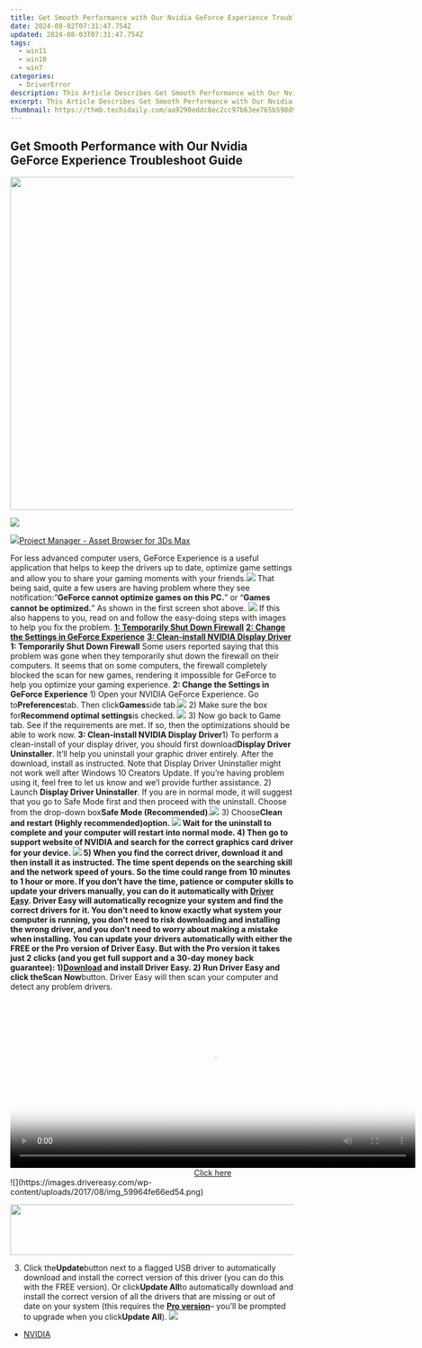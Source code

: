 ```yaml
---
title: Get Smooth Performance with Our Nvidia GeForce Experience Troubleshoot Guide!
date: 2024-08-02T07:31:47.754Z
updated: 2024-08-03T07:31:47.754Z
tags:
  - win11
  - win10
  - win7
categories:
  - DriverError
description: This Article Describes Get Smooth Performance with Our Nvidia GeForce Experience Troubleshoot Guide!
excerpt: This Article Describes Get Smooth Performance with Our Nvidia GeForce Experience Troubleshoot Guide!
thumbnail: https://thmb.techidaily.com/aa9290eddc8ec2cc97b63ee765b598d95b8b81e9c2cca36d2d92b110af8ad1f5.jpg
---
```


## Get Smooth Performance with Our Nvidia GeForce Experience Troubleshoot Guide

<!-- affiliate ads begin -->
<a href="https://mushroom-supplies.sjv.io/c/5597632/1692242/18134" target="_top" id="1692242"><img src="//a.impactradius-go.com/display-ad/18134-1692242" border="0" alt="" width="834" height="592"/></a><img height="0" width="0" src="https://imp.pxf.io/i/5597632/1692242/18134" style="position:absolute;visibility:hidden;" border="0" />
<!-- affiliate ads end -->
![](https://images.drivereasy.com/wp-content/uploads/2017/02/img_58a3f4aa4a899.jpg)

<!-- affiliate ads begin -->
<a href="https://secure.2checkout.com/order/checkout.php?PRODS=4709458&QTY=1&AFFILIATE=108875&CART=1"><img src="https://3d-kstudio.com/wp-content/uploads/2014/02/Project-Manager-3D-Models-4-800x800.jpg" border="0">Project Manager - Asset Browser for 3Ds Max</a>
<!-- affiliate ads end -->
For less advanced computer users, GeForce Experience is a useful application that helps to keep the drivers up to date, optimize game settings and allow you to share your gaming moments with your friends.![](https://images.drivereasy.com/wp-content/uploads/2017/02/img_58a3f3016d711.jpg) That being said, quite a few users are having problem where they see notification:”**GeForce cannot optimize games on this PC.**” or “**Games cannot be optimized.**” As shown in the first screen shot above. ![](https://images.drivereasy.com/wp-content/uploads/2017/02/img_58a3f5205d200.jpg) If this also happens to you, read on and follow the easy-doing steps with images to help you fix the problem. [**1: Temporarily Shut Down Firewall**](https://collovinc.sjv.io/jrkzwp) [**2: Change the Settings in GeForce Experience**](https://bluettifr.pxf.io/bax2bv) [**3: Clean-install NVIDIA Display Driver**](https://copa.sjv.io/6eoowq)   **1: Temporarily Shut Down Firewall** Some users reported saying that this problem was gone when they temporarily shut down the firewall on their computers. It seems that on some computers, the firewall completely blocked the scan for new games, rendering it impossible for GeForce to help you optimize your gaming experience.   **2: Change the Settings in GeForce Experience** 1) Open your NVIDIA GeForce Experience. Go to**Preferences**tab. Then click**Games**side tab.![](https://images.drivereasy.com/wp-content/uploads/2017/02/img_58a404079c123.jpg) 2) Make sure the box for**Recommend optimal settings**is checked. ![](https://images.drivereasy.com/wp-content/uploads/2017/02/img_58a404b623091.png) 3) Now go back to Game tab. See if the requirements are met. If so, then the optimizations should be able to work now.   **3: Clean-install NVIDIA Display Driver**1) To perform a clean-install of your display driver, you should first download**Display Driver Uninstaller**. It’ll help you uninstall your graphic driver entirely. After the download, install as instructed. Note that Display Driver Uninstaller might not work well after Windows 10 Creators Update. If you’re having problem using it, feel free to let us know and we’l provide further assistance. 2) Launch **Display Driver Uninstaller**. If you are in normal mode, it will suggest that you go to Safe Mode first and then proceed with the uninstall. Choose from the drop-down box**Safe Mode (Recommended)**.![](https://images.drivereasy.com/wp-content/uploads/2017/02/img_58a40772e54be.png) 3) Choose**Clean and restart (Highly recommended)**option. ![](https://images.drivereasy.com/wp-content/uploads/2017/02/img_58a409a03cfa8.jpg) Wait for the uninstall to complete and your computer will restart into normal mode. 4) Then go to support website of NVIDIA and search for the correct graphics card driver for your device. ![](https://images.drivereasy.com/wp-content/uploads/2017/02/img_58a409fd3ebd4.jpg) 5) When you find the correct driver, download it and then install it as instructed. The time spent depends on the searching skill and the network speed of yours. So the time could range from 10 minutes to 1 hour or more. If you don’t have the time, patience or computer skills to update your drivers manually, you can do it automatically with [Driver Easy](https://tools.techidaily.com/drivereasy/download/). Driver Easy will automatically recognize your system and find the correct drivers for it. You don’t need to know exactly what system your computer is running, you don’t need to risk downloading and installing the wrong driver, and you don’t need to worry about making a mistake when installing. You can update your drivers automatically with either the FREE or the Pro version of Driver Easy. But with the Pro version it takes just 2 clicks (and you get full support and a 30-day money back guarantee): 1)[**Download**](https://tools.techidaily.com/drivereasy/download/) and install Driver Easy. 2) Run Driver Easy and click the**Scan Now**button. Driver Easy will then scan your computer and detect any problem drivers.

<!-- affiliate ads begin -->
<span id="1993650">
					<video width="720" height="300" style="cursor:pointer"
           poster="//a.impactradius-go.com/display-clicktoplayimage/1993650.jpeg"
           onclick="if(!this.playClicked){this.play();this.setAttribute('controls',true);this.playClicked=true;}">
	   <source src="//a.impactradius-go.com/display-ad/22993-1993650">
	   <img src="//a.impactradius-go.com/display-clicktoplayimage/1993650.jpeg" style="border: none; height: 100%; width: 100%; object-fit: contain">
	</video>
	<div style="width:720px;text-align:center"><a href="javascript:window.open(decodeURIComponent('https%3A%2F%2Fhomestyler.sjv.io%2Fc%2F5597632%2F1993650%2F22993'), '_blank');void(0);">Click here</a></div>
</span>
<img height="0" width="0" src="https://imp.pxf.io/i/5597632/1993650/22993" style="position:absolute;visibility:hidden;" border="0" />
<!-- affiliate ads end -->
![](https://images.drivereasy.com/wp-content/uploads/2017/08/img_59964fe66ed54.png)

<!-- affiliate ads begin -->
<a href="https://arkmc.pxf.io/c/5597632/427477/5172" target="_top" id="427477"><img src="//a.impactradius-go.com/display-ad/5172-427477" border="0" alt="" width="728" height="90"/></a><img height="0" width="0" src="https://arkmc.pxf.io/i/5597632/427477/5172" style="position:absolute;visibility:hidden;" border="0" />
<!-- affiliate ads end -->
3) Click the**Update**button next to a flagged USB driver to automatically download and install the correct version of this driver (you can do this with the FREE version). Or click**Update All**to automatically download and install the correct version of all the drivers that are missing or out of date on your system (this requires the [**Pro version**](https://tools.techidaily.com/drivereasy/download/)– you’ll be prompted to upgrade when you click**Update All**). ![](https://images.drivereasy.com/wp-content/uploads/2017/08/img_59965024bc7a8.jpg)

* [NVIDIA](https://tools.techidaily.com/drivereasy/download/)

<ins class="adsbygoogle"
     style="display:block"
     data-ad-format="autorelaxed"
     data-ad-client="ca-pub-7571918770474297"
     data-ad-slot="1223367746"></ins>



<ins class="adsbygoogle"
     style="display:block"
     data-ad-client="ca-pub-7571918770474297"
     data-ad-slot="8358498916"
     data-ad-format="auto"
     data-full-width-responsive="true"></ins>



